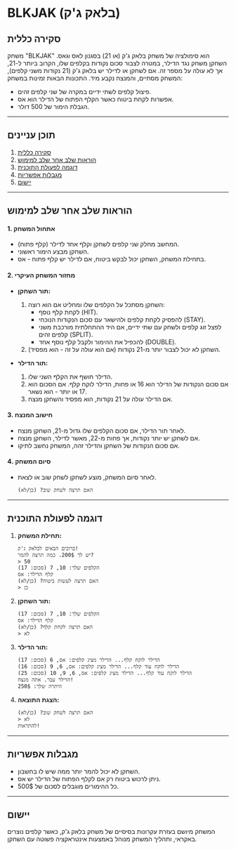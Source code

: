 # BLKJAK (בלאק ג'ק)

## סקירה כללית

משחק "BLKJAK" הוא סימולציה של משחק בלאק ג'ק (או 21) בסגנון לאס וגאס. השחקן משחק נגד הדילר, במטרה לצבור סכום נקודות בקלפים שלו, הקרוב ביותר ל-21, אך לא עולה על מספר זה. אם לשחקן או לדילר יש בלאק ג'ק (21 נקודות משני קלפים), המשחק מסתיים, והמנצח נקבע מיד. התכונות הבאות זמינות במשחק:
- פיצול קלפים לשתי ידיים במקרה של שני קלפים זהים.
- אפשרות לקחת ביטוח כאשר הקלף הפתוח של הדילר הוא אס.
- הגבלת הימור של 500 דולר.

---

## תוכן עניינים
1. [סקירה כללית](#סקירה-כללית)
2. [הוראות שלב אחר שלב למימוש](#הוראות-שלב-אחר-שלב-למימוש)
3. [דוגמה לפעולת התוכנית](#דוגמה-לפעולת-התוכנית)
4. [מגבלות אפשריות](#מגבלות-אפשריות)
5. [יישום](#יישום)
---

## הוראות שלב אחר שלב למימוש

#### 1. **אתחול המשחק**
   - המחשב מחלק שני קלפים לשחקן וקלף אחד לדילר (קלף פתוח).
   - השחקן מבצע הימור ראשוני.
   - בתחילת המשחק, השחקן יכול לבקש ביטוח, אם לדילר יש קלף פתוח - אס.

#### 2. **מחזור המשחק העיקרי**
   - **תור השחקן:**
     1. השחקן מסתכל על הקלפים שלו ומחליט אם הוא רוצה:
        - לקחת קלף נוסף (HIT).
        - להפסיק לקחת קלפים ולהישאר עם סכום הנקודות הנוכחי (STAY).
        - לפצל זוג קלפים ולשחק עם שתי ידיים, אם היד ההתחלתית מורכבת משני קלפים זהים (SPLIT).
        - להכפיל את ההימור ולקבל קלף נוסף אחד (DOUBLE).
     2. השחקן לא יכול לצבור יותר מ-21 נקודות (אם הוא עולה על זה - הוא מפסיד).

   - **תור הדילר:**
     1. הדילר חושף את הקלף השני שלו.
     2. אם סכום הנקודות של הדילר הוא 16 או פחות, הדילר לוקח קלף. אם הסכום הוא 17 או יותר - הוא נשאר.
     3. אם הדילר עולה על 21 נקודות, הוא מפסיד והשחקן מנצח.

#### 3. **חישוב המנצח**
   - לאחר תור הדילר, אם סכום הקלפים שלו גדול מ-21, השחקן מנצח.
   - אם לשחקן יש יותר נקודות, אך פחות מ-22, מאשר לדילר, השחקן מנצח.
   - אם סכום הנקודות של השחקן והדילר זהה, המשחק נחשב לתיקו.

#### 4. **סיום המשחק**
   - לאחר סיום המשחק, מוצע לשחקן לשחק שוב או לצאת.
     ```
     האם תרצה לשחק שוב? (כן/לא)
     ```

---

## דוגמה לפעולת התוכנית

1. **תחילת המשחק:**
   ```
   ברוכים הבאים לבלאק ג'ק!
   יש לך 200$. כמה תרצה להמר?
   > 50
   הקלפים שלך: 10, 7 (סכום: 17)
   קלף הדילר: אס
   האם תרצה לעשות ביטוח? (כן/לא)
   > כן
   ```

2. **תור השחקן:**
   ```
   הקלפים שלך: 10, 7 (סכום: 17)
   קלף הדילר: אס
   האם תרצה לקחת קלף? (כן/לא)
   > לא
   ```

3. **תור הדילר:**
   ```
   הדילר לוקח קלף... הדילר מציג קלפים: אס, 6 (סכום: 17)
   הדילר לוקח עוד קלף... הדילר מציג קלפים: אס, 6, 9 (סכום: 16)
   הדילר לוקח עוד קלף... הדילר מציג קלפים: אס, 6, 9, 10 (סכום: 25)
   הדילר עבר. אתה מנצח!
   היתרה שלך: 250$
   ```

4. **הצגת התוצאה:**
   ```
   האם תרצה לשחק שוב? (כן/לא)
   > לא
   להתראות!
   ```

---

## מגבלות אפשריות

- השחקן לא יכול להמר יותר ממה שיש לו בחשבון.
- ניתן לרכוש ביטוח רק אם לקלף הפתוח של הדילר יש אס.
- כל ההימורים מוגבלים לסכום של 500$.

---

## יישום

המשחק מיושם בעזרת עקרונות בסיסיים של משחק בלאק ג'ק, כאשר קלפים נוצרים באקראי, ותהליך המשחק מנוהל באמצעות אינטראקציה פשוטה עם השחקן.